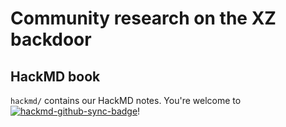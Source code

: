 # Community research on the XZ backdoor

## HackMD book

`hackmd/` contains our HackMD notes. You're welcome to [![hackmd-github-sync-badge](https://hackmd.io/iyGY5LreT6KvopeAT9c_3Q/badge)](https://hackmd.io/iyGY5LreT6KvopeAT9c_3Q)!
